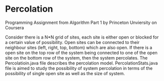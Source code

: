 # Percolation
Programming Assignment from Algorithm Part 1 by Princeton Unviersity on Coursera

Consider there is a N*N grid of sites, each site is either open or blocked for a certain value of possibility. Open sites can be connected to their neighbour sites (left, right, top, bottom) which are also open. If there is a open site on the top row of the system being connected to one of the open site on the bottom row of the system, then the system percolates. The Percolatioin.java file describes the percolation model. PercolationStats.java file is aimed to study the possibility of system percolation in terms of the possibility of single open site as well as the size of system.
